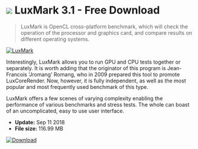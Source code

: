 # ![](https://cdn.softexe.net/static/icon/1/luxmark-9832.png) LuxMark 3.1 - Free Download

> LuxMark is OpenCL cross-platform benchmark, which will check the operation of the processor and graphics card, and compare results on different operating systems.

[![LuxMark](https://gallery.dpcdn.pl/imgc/Tools/84725/g_-_420x350_1.5_-_xdd4bb106-a1e8-461c-a3b7-25429a67b34c.jpg)](https://softexe.net/win/system/diagnostics-tests/luxmark:ahcb.html)

Interestingly, LuxMark allows you to run GPU and CPU tests together or separately. It is worth adding that the originator of this program is Jean-Francois 'Jromang' Romang, who in 2009 prepared this tool to promote LuxCoreRender. Now, however, it is fully independent, as well as the most popular and most frequently used benchmark of this type.
 
 LuxMark offers a few scenes of varying complexity enabling the performance of various benchmarks and stress tests. The whole can boast of an uncomplicated, easy to use user interface.


- **Update:** Sep 11 2018
- **File size:** 116.99 MB

[![Download](https://cdn.softexe.net/static/img/download.png)](https://softexe.net/win/system/diagnostics-tests/luxmark:ahcb.html)

